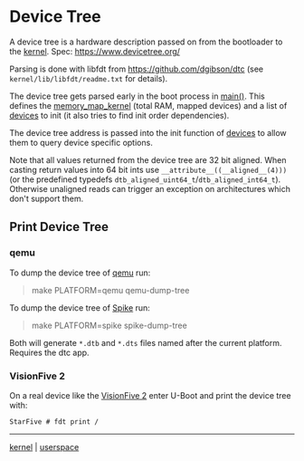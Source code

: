 # Device Tree

A device tree is a hardware description passed on from the bootloader to the [kernel](../kernel/kernel.md).
Spec: https://www.devicetree.org/

Parsing is done with libfdt from https://github.com/dgibson/dtc (see `kernel/lib/libfdt/readme.txt` for details).

The device tree gets parsed early in the boot process in [main()](../kernel/overview/init_overview.md). This defines the [memory_map_kernel](../kernel/mm/memory_map_kernel.md) (total RAM, mapped devices) and a list of [devices](../kernel/devices/devices.md) to init (it also tries to find init order dependencies).

The device tree address is passed into the init function of [devices](kernel/devices/devices.md) to allow them to query device specific options.

Note that all values returned from the device tree are 32 bit aligned. When casting return values into 64 bit ints use `__attribute__((__aligned__(4)))` (or the predefined typedefs `dtb_aligned_uint64_t`/`dtb_aligned_int64_t`). Otherwise unaligned reads can trigger an exception on architectures which don't support them.


## Print Device Tree

### qemu

To dump the device tree of [qemu](../run_on_qemu.md) run:

> make PLATFORM=qemu qemu-dump-tree


To dump the device tree of [Spike](../run_on_spike.md) run:

> make PLATFORM=spike spike-dump-tree

Both will generate `*.dtb` and `*.dts` files named after the current platform. Requires the dtc app.


### VisionFive 2

On a real device like the [VisionFive 2](../run_on_visionfive2.md) enter U-Boot and print the device tree with:

```
StarFive # fdt print /
```



---
[kernel](../kernel/kernel.md) | [userspace](../userspace/userspace.md)

